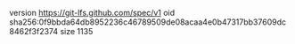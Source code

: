version https://git-lfs.github.com/spec/v1
oid sha256:0f9bbda64db8952236c46789509de08acaa4e0b47317bb37609dc8462f3f2374
size 1135

